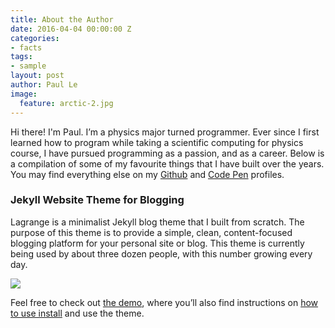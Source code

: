 ```yaml
---
title: About the Author
date: 2016-04-04 00:00:00 Z
categories:
- facts
tags:
- sample
layout: post
author: Paul Le
image:
  feature: arctic-2.jpg
---
```


Hi there! I'm Paul. I’m a physics major turned programmer. Ever since I first learned how to program while taking a scientific computing for physics course, I have pursued programming as a passion, and as a career. Below is a compilation of some of my favourite things that I have built over the years. You may find everything else on my <a href="http://github.com/lenpaul" target="_blank">Github</a> and <a href="https://codepen.io/lenpaul" target="_blank">Code Pen</a> profiles.

### Jekyll Website Theme for Blogging

Lagrange is a minimalist Jekyll blog theme that I built from scratch. The purpose of this theme is to provide a simple, clean, content-focused blogging platform for your personal site or blog. This theme is currently being used by about three dozen people, with this number growing every day.

<img src="{{ site.github.url }}/assets/img/demo.jpg">

Feel free to check out <a href="https://lenpaul.github.io/Lagrange/" target="_blank">the demo</a>, where you’ll also find instructions on <a href="https://lenpaul.github.io/Lagrange/journal/Installation-Guide.html">how to use install</a> and use the theme.
